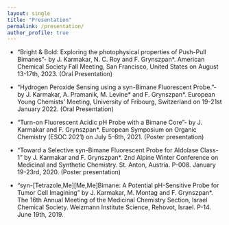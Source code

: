 ```yaml
---
layout: single
title: "Presentation"
permalink: /presentation/
author_profile: true
---
```


- “Bright & Bold: Exploring the photophysical properties of Push-Pull Bimanes”- by J. Karmakar, N. C. Roy and F. Grynszpan*. American Chemical Society Fall Meeting, San Francisco, United States on August 13-17th, 2023. (Oral Presentation)

- “Hydrogen Peroxide Sensing using a syn-Bimane Fluorescent Probe.”- by J. Karmakar, A. Pramanik, M. Levine* and F. Grynszpan*. European Young Chemists’ Meeting, University of Fribourg, Switzerland on 19-21st January 2022. (Oral Presentation)

- “Turn-on Fluorescent Acidic pH Probe with a Bimane Core”- by J. Karmakar and F. Grynszpan*. European Symposium on Organic Chemistry (ESOC 2021) on July 5-6th, 2021. (Poster presentation)

- “Toward a Selective syn-Bimane Fluorescent Probe for Aldolase Class-1” by J. Karmakar and F. Grynszpan*. 2nd Alpine Winter Conference on Medicinal and Synthetic Chemistry. St. Anton, Austria. P-008. January 19-23rd, 2020. (Poster presentation)

- “syn-[Tetrazole,Me][Me,Me]Bimane: A Potential pH-Sensitive Probe for Tumor Cell Imagining” by J. Karmakar, M. Montag and F. Grynszpan*. The 16th Annual Meeting of the Medicinal Chemistry Section, Israel Chemical Society. Weizmann Institute Science, Rehovot, Israel. P-14. June 19th, 2019.
